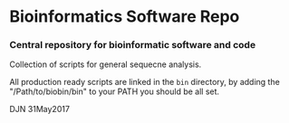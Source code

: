 Bioinformatics Software Repo
============================

### Central repository for bioinformatic software and code

Collection of scripts for general sequecne analysis.

All production ready scripts are linked in the `bin` directory, by 
adding the "/Path/to/biobin/bin" to your PATH you should be
all set.

DJN 31May2017
